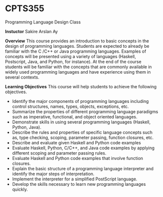 # CPTS355
Programming Language Design Class

**Instuctor**
Sakire Arslan Ay

**Overview**
This course provides an introduction to basic concepts in the design of programming languages. Students are expected to already be familiar with the C /C++ or Java programming languages. Examples of concepts will be presented using a variety of languages (Haskell,  Postscript, Java, and Python, for instance). At the end of the course students will be familiar with the concepts that are commonly available in widely used programming languages and have experience using them in several contexts.

**Learning Objectives**
This course will help students to achieve the following objectives.

  - Identify the major components of programming languages including control structures, names, types, objects, exceptions, etc.
  - Summarize the properties of different programming language paradigms such as imperative, functional, and object oriented languages.
  - Demonstrate skills in using several programming languages (Haskell, Python, Java).
  - Describe the rules and properties of specific language concepts such as, type checking, scoping, parameter passing, function closures, etc.
  - Describe and evaluate given Haskell and Python code examples
  - Evaluate Haskell, Python, C/C++, and Java code examples by applying different scoping and parameter passing rules.  
  - Evaluate Haskell and Python code examples that involve function closures. 
  - Explain the basic structure of a programming language interpreter and identify the major steps of interpretation. 
  - Implement the interpreter for a simplified PostScript language. 
  - Develop the skills necessary to learn new programming languages quickly.
